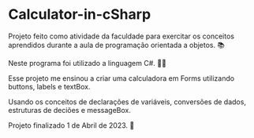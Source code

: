 # Calculator-in-cSharp

Projeto feito como atividade da faculdade para exercitar os conceitos aprendidos durante a aula de programação orientada a objetos. 📚

Neste programa foi utilizado a linguagem C#. 👨‍💻

Esse projeto me ensinou a criar uma calculadora em Forms utilizando buttons, labels e textBox. 

Usando os conceitos de declarações de variáveis, conversões de dados, estruturas de deciões e messageBox. 

Projeto finalizado 1 de Abril de 2023. 🏁
